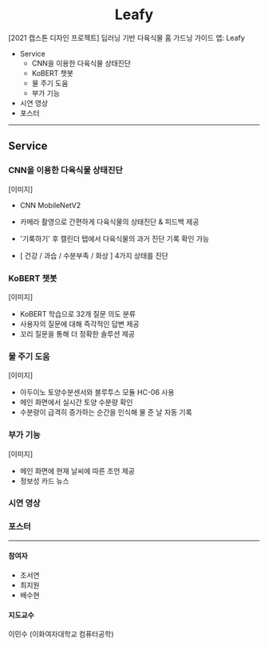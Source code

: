 <h1 align="center">Leafy</h1>

[2021 캡스톤 디자인 프로젝트] 딥러닝 기반 다육식물 홈 가드닝 가이드 앱: Leafy

- Service
  - CNN을 이용한 다육식물 상태진단
  - KoBERT 챗봇
  - 물 주기 도움
  - 부가 기능
- 시연 영상
- 포스터

---



## Service

### CNN을 이용한 다육식물 상태진단

[이미지]

- CNN MobileNetV2

- 카메라 촬영으로 간편하게 다육식물의 상태진단 & 피드백 제공

- '기록하기' 후 캘린더 탭에서 다육식물의 과거 진단 기록 확인 가능

- [ 건강 / 과습 / 수분부족 / 화상 ] 4가지 상태를 진단

  

### KoBERT 챗봇

[이미지]

- KoBERT 학습으로 32개 질문 의도 분류
- 사용자의 질문에 대해 즉각적인 답변 제공
- 꼬리 질문을 통해 더 정확한 솔루션 제공



### 물 주기 도움 

[이미지]

- 아두이노 토양수분센서와 블루투스 모듈 HC-06 사용
- 메인 화면에서 실시간 토양 수분량 확인
- 수분량이 급격히 증가하는 순간을 인식해 물 준 날 자동 기록



### 부가 기능

[이미지]

- 메인 화면에 현재 날씨에 따른 조언 제공
- 정보성 카드 뉴스



### 시연 영상



### 포스터



---

#### 참여자

- 조서연
- 최지원
- 배수현

#### 지도교수

이민수 (이화여자대학교 컴퓨터공학)



### 





